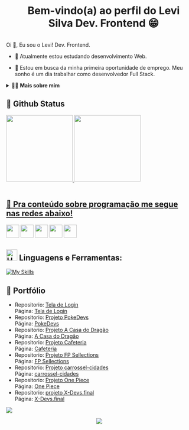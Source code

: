 <!--título-->
<div id="user-content-toc">
  <ul align="center">
    <summary><h1 style="display: inline-block">Bem-vindo(a) ao perfil do Levi Silva Dev. Frontend 😁 </h1></summary>
</div>
   
<!-- Presentation -->
<p>
  Oi 👋, Eu sou o Levi! Dev. Frontend.

  - 📖 Atualmente estou estudando desenvolvimento Web.

  - 🔭 Estou em busca da minha primeira oportunidade de emprego. Meu sonho é um dia trabalhar como desenvolvedor Full Stack.
</p>

<!-- Dropdown -->
<details>
  <summary>👨‍💻 <strong>Mais sobre mim</strong></summary>

  - 💬 Tenho 25 anos, atualmente moro no Brasil, mais precisamente em Fortaleza/Ce. Tenho experiência com <strong>HTML, CSS e JavaScript</strong> e sigo buscando cada vez mais conhecimento, para se tornar um profissional completo e competente em qualquer empresa que eu estiver, sou muito comunicativo, proativo e amigável, gosto muito de ouvir também, todo tipo de feedback é importante para mim, acredito que são através deles que posso me tornar um profissional e uma pessoa melhor, gosto de ver e participar das coisas acontecendo, gosto de observar e entender como tudo funciona.

  - ⚡ Gosto sempre de ler bons livros, a Biblia é o principal dele, pois consigo extrair dela, muitos ensinamentos para o dia a dia, gosto de assistir bons filmes, e passar o tempo com minha familia, pois foi pelo filho que comecei a estudar programação, pela chance de dar para ele um bom futuro, e ser um pai mais presente na vida dele, e acabei me apaixonando pela area. 
</details>

   ## 🚀 Github Status 
   
 <div>
  <a href="https://github.com/slv-levi">
  <img height="180em" src="https://github-readme-stats.vercel.app/api?username=slv-levi&show_icons=true&theme=tokyonight"&include_all_commits=true&count_private=true"/>
  <img height="180em" src="https://github-readme-stats.vercel.app/api/top-langs/?username=slv-levi&layout=compact&langs_count=6&theme=tokyonight"/>
</div>
 
<br>
 
## 🔗 Pra conteúdo sobre programação me segue nas redes abaixo!
 
<div> 
  <a href="https://www.youtube.com/@levisilva6906" target="_blank"><img src="https://img.shields.io/badge/YouTube-FF0000?style=for-the-badge&logo=youtube&logoColor=white&style="border-radius:50%"" height="35" target="_blank"></a>
  <a href="https://instagram.com/slv_levi" target="_blank"><img src="https://img.shields.io/badge/-Instagram-%23E4405F?style=for-the-badge&logo=instagram&logoColor=white&style="border-radius:50%"" height="35" target="_blank"></a>
  <a href="https://discord.gg/973Cb95QUD" target="_blank"><img src="https://img.shields.io/badge/Discord-7289DA?style=for-the-badge&logo=discord&logoColor=white&style="border-radius:50%"" height="35" target="_blank"></a> 
  <a href = "mailto:levizinhowskateboard@gmail.com"><img src="https://img.shields.io/badge/-Gmail-%23333?style=for-the-badge&logo=gmail&perline=13&logoColor=white&style="border-radius:50%"" height="35" target="_blank"></a>
  <a href="https://www.linkedin.com/in/levi-silva-0b3b33206" target="_blank"><img src="https://img.shields.io/badge/-LinkedIn-%230077B5?style=for-the-badge&logo=linkedin&logoColor=white&style="border-radius:50%"" height="35" target="_blank"></a> 
</div>

<!-- Skills: Programming Languages & Tools -->
## <img src="https://raw.githubusercontent.com/Tarikul-Islam-Anik/Animated-Fluent-Emojis/master/Emojis/Objects/Hammer%20and%20Wrench.png" alt="Hammer and Wrench" width="30" height="30" /> **Linguagens e Ferramentas:**  
[![My Skills](https://skillicons.dev/icons?i=html,css,bootstrap,tailwind,js,nodejs,typescript,react,vite,git,github,vscode,figma,discord,vscode,notion,mysql,npm,supabase&perline=13)](#)

  <!-- Portifolio -->
## 🔗 Portfólio
- Repositorio: [Tela de Login](https://github.com/slv-levi/tela-login-simples.git)<br>
  Página: [Tela de Login](https://slv-levi.github.io/tela-login-simples/)
- Repositorio: [Projeto PokeDevs](https://github.com/slv-levi/projeto-pokedevs)<br>
  Página: [PokeDevs](https://slv-levi.github.io/projeto-pokedevs/)
- Repositorio: [Projeto A Casa do Dragão](https://github.com/slv-levi/projeto-a-casa-do-dragao.git)<br>
  Página: [A Casa do Dragão](https://slv-levi.github.io/projeto-a-casa-do-dragao/)
- Repositorio: [Projeto Cafeteria](https://github.com/slv-levi/cafeteria.git)<br>
  Página: [Cafeteria](https://slv-levi.github.io/cafeteria/)
- Repositorio: [Projeto FP Sellections](https://github.com/slv-levi/projeto-carrossel-vitrine-automotiva.git)<br>
  Página: [FP Sellections](https://slv-levi.github.io/projeto-carrossel-vitrine-automotiva/)
- Repositorio: [Projeto carrossel-cidades](https://github.com/slv-levi/carrossel-cidades.git)<br>
  Página: [carrossel-cidades](https://slv-levi.github.io/carrossel-cidades/)
- Repositorio: [Projeto One Piece](https://github.com/slv-levi/Projeto-One-Piece.git)<br>
  Página: [One Piece](https://slv-levi.github.io/Projeto-One-Piece/)
- Repositorio: [projeto X-Devs.final](https://github.com/slv-levi/x-devs-final.git)<br>
  Página: [X-Devs.final](https://slv-levi.github.io/x-devs-final/)

<p align="left">
  <img align="center" src="https://user-images.githubusercontent.com/74038190/225813708-98b745f2-7d22-48cf-9150-083f1b00d6c9.gif">
</p>

  <p align="center">
     <img src="https://capsule-render.vercel.app/api?type=waving&color=gradient&height=100&section=footer"/>
</p>
